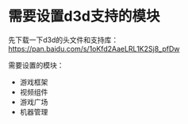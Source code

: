 # 需要设置d3d支持的模块

先下载一下d3d的头文件和支持库：https://pan.baidu.com/s/1oKfd2AaeLRL1K2Sj8_pfDw

需要设置的模块：

- 游戏框架
- 视频组件
- 游戏广场
- 机器管理
